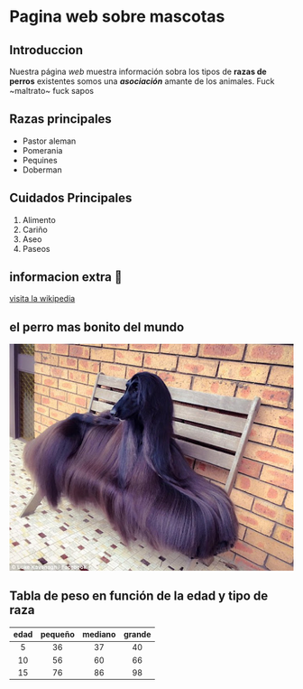 # Pagina web sobre mascotas
## Introduccion
Nuestra página _web_ muestra información sobra los tipos de **razas de perros** existentes
somos una *__asociación__* amante de los animales. Fuck ~maltrato~  fuck sapos
## Razas principales

- Pastor aleman 
- Pomerania
- Pequines 
- Doberman

## Cuidados Principales

1. Alimento
2. Cariño
3. Aseo
4. Paseos

## informacion extra 🐶

[visita la wikipedia](https://www.google.es/)
## el perro mas bonito del mundo
![alt][perro]

[perro]:unnamed.jpg

## Tabla de peso en función de la edad y tipo de raza

|edad| pequeño| mediano| grande | 
|:--:|:------:|:------:|:------:|
|5   | 36     |  37    |  40    |
| 10 | 56     |   60   |  66    |
| 15 | 76     |   86   |  98    |
